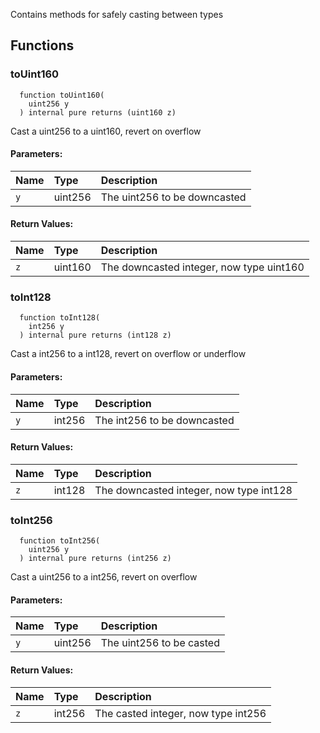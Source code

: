 Contains methods for safely casting between types


## Functions
### toUint160
```solidity
  function toUint160(
    uint256 y
  ) internal pure returns (uint160 z)
```
Cast a uint256 to a uint160, revert on overflow


#### Parameters:
| Name | Type | Description                                                          |
| :--- | :--- | :------------------------------------------------------------------- |
|`y` | uint256 | The uint256 to be downcasted

#### Return Values:
| Name                           | Type          | Description                                                                  |
| :----------------------------- | :------------ | :--------------------------------------------------------------------------- |
|`z`| uint160 | The downcasted integer, now type uint160
### toInt128
```solidity
  function toInt128(
    int256 y
  ) internal pure returns (int128 z)
```
Cast a int256 to a int128, revert on overflow or underflow


#### Parameters:
| Name | Type | Description                                                          |
| :--- | :--- | :------------------------------------------------------------------- |
|`y` | int256 | The int256 to be downcasted

#### Return Values:
| Name                           | Type          | Description                                                                  |
| :----------------------------- | :------------ | :--------------------------------------------------------------------------- |
|`z`| int128 | The downcasted integer, now type int128
### toInt256
```solidity
  function toInt256(
    uint256 y
  ) internal pure returns (int256 z)
```
Cast a uint256 to a int256, revert on overflow


#### Parameters:
| Name | Type | Description                                                          |
| :--- | :--- | :------------------------------------------------------------------- |
|`y` | uint256 | The uint256 to be casted

#### Return Values:
| Name                           | Type          | Description                                                                  |
| :----------------------------- | :------------ | :--------------------------------------------------------------------------- |
|`z`| int256 | The casted integer, now type int256
